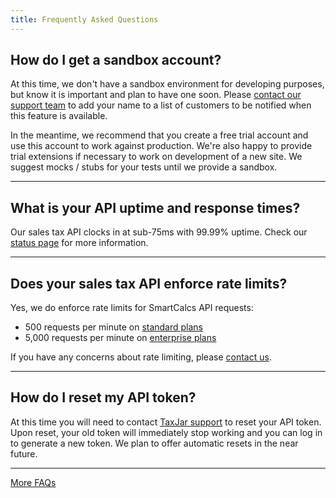 ```yaml
---
title: Frequently Asked Questions
---
```


## How do I get a sandbox account?

At this time, we don't have a sandbox environment for developing purposes, but know it is important and plan to have one soon. Please [contact our support team](https://www.taxjar.com/contact/) to add your name to a list of customers to be notified when this feature is available.

In the meantime, we recommend that you create a free trial account and use this account to work against production. We're also happy to provide trial extensions if necessary to work on development of a new site. We suggest mocks / stubs for your tests until we provide a sandbox.

---

## What is your API uptime and response times?

Our sales tax API clocks in at sub-75ms with 99.99% uptime. Check our [status page](https://status.taxjar.com/) for more information.

---

## Does your sales tax API enforce rate limits?

Yes, we do enforce rate limits for SmartCalcs API requests:

- 500 requests per minute on [standard plans](https://www.taxjar.com/pricing/)
- 5,000 requests per minute on [enterprise plans](https://www.taxjar.com/pricing/)

If you have any concerns about rate limiting, please [contact us](https://www.taxjar.com/contact/).

---

## How do I reset my API token?

At this time you will need to contact [TaxJar support](https://www.taxjar.com/contact/) to reset your API token. Upon reset, your old token will immediately stop working and you can log in to generate a new token. We plan to offer automatic resets in the near future.

---

<a href="https://support.taxjar.com/knowledge_base/categories/smartcalcs" class="btn" target="_blank">More FAQs</a>
